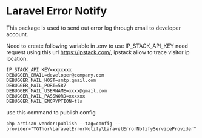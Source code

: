 # Laravel Error Notify

This package is used to send out error log through email to developer account.


Need to create following variable in .env to use
IP_STACK_API_KEY need request using this url https://ipstack.com/, ipstack allow to trace visitor ip location.
```
IP_STACK_API_KEY=xxxxxxx  
DEBUGGER_EMAIL=developer@company.com
DEBUGGER_MAIL_HOST=smtp.gmail.com
DEBUGGER_MAIL_PORT=587
DEBUGGER_MAIL_USERNAME=xxxx@gmail.com
DEBUGGER_MAIL_PASSWORD=xxxxxx
DEBUGGER_MAIL_ENCRYPTION=tls
```

use this command to publish config
```
php artisan vendor:publish --tag=config --provider="YGThor\LaravelErrorNotify\LaravelErrorNotifyServiceProvider"
```
